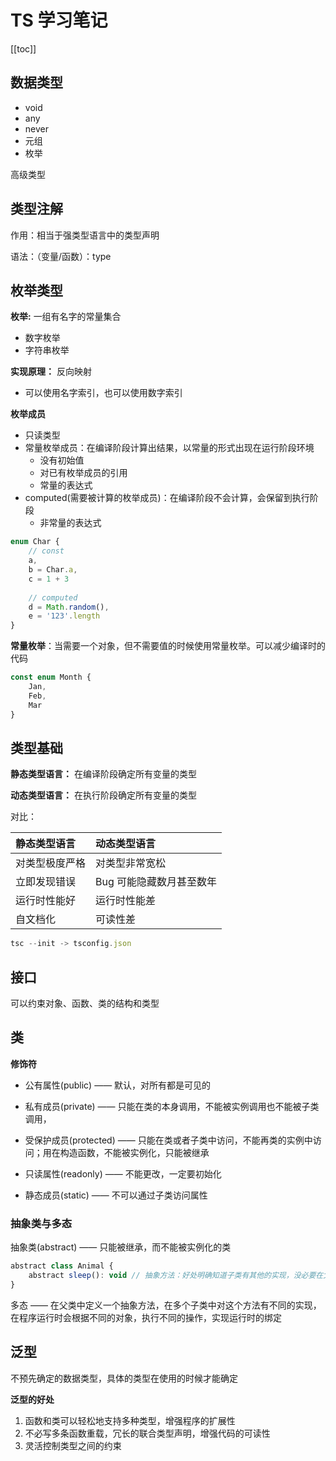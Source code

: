 # TS 学习笔记
[[toc]]
## 数据类型
- void
- any
- never
- 元组
- 枚举

高级类型

## 类型注解

作用：相当于强类型语言中的类型声明

语法：（变量/函数）：type

## 枚举类型

**枚举:** 一组有名字的常量集合
- 数字枚举
- 字符串枚举

**实现原理：** 反向映射
- 可以使用名字索引，也可以使用数字索引

**枚举成员**

- 只读类型
- 常量枚举成员：在编译阶段计算出结果，以常量的形式出现在运行阶段环境
  - 没有初始值
  - 对已有枚举成员的引用
  - 常量的表达式
- computed(需要被计算的枚举成员)：在编译阶段不会计算，会保留到执行阶段
  - 非常量的表达式

```js
enum Char {
    // const
    a,
    b = Char.a,
    c = 1 + 3  
    
    // computed
    d = Math.random(),
    e = '123'.length
}
```



**常量枚举**：当需要一个对象，但不需要值的时候使用常量枚举。可以减少编译时的代码

```js
const enum Month {
    Jan,
    Feb,
    Mar
}
```





## 类型基础

**静态类型语言：** 在编译阶段确定所有变量的类型

**动态类型语言：** 在执行阶段确定所有变量的类型

对比：

| 静态类型语言   | 动态类型语言             |
| :------------- | :----------------------- |
| 对类型极度严格 | 对类型非常宽松           |
| 立即发现错误   | Bug 可能隐藏数月甚至数年 |
| 运行时性能好   | 运行时性能差             |
| 自文档化       | 可读性差                 |

```js
tsc --init -> tsconfig.json
```



## 接口

可以约束对象、函数、类的结构和类型

## 类



**修饰符**

- 公有属性(public) —— 默认，对所有都是可见的

- 私有成员(private) —— 只能在类的本身调用，不能被实例调用也不能被子类调用，

- 受保护成员(protected) —— 只能在类或者子类中访问，不能再类的实例中访问；用在构造函数，不能被实例化，只能被继承
- 只读属性(readonly) —— 不能更改，一定要初始化
- 静态成员(static) —— 不可以通过子类访问属性

### 抽象类与多态

抽象类(abstract) —— 只能被继承，而不能被实例化的类

```js
abstract class Animal {
    abstract sleep(): void // 抽象方法：好处明确知道子类有其他的实现，没必要在父类中实现 
}
```

多态 —— 在父类中定义一个抽象方法，在多个子类中对这个方法有不同的实现，在程序运行时会根据不同的对象，执行不同的操作，实现运行时的绑定



## 泛型

不预先确定的数据类型，具体的类型在使用的时候才能确定

**泛型的好处**

1. 函数和类可以轻松地支持多种类型，增强程序的扩展性
2. 不必写多条函数重载，冗长的联合类型声明，增强代码的可读性
3. 灵活控制类型之间的约束























